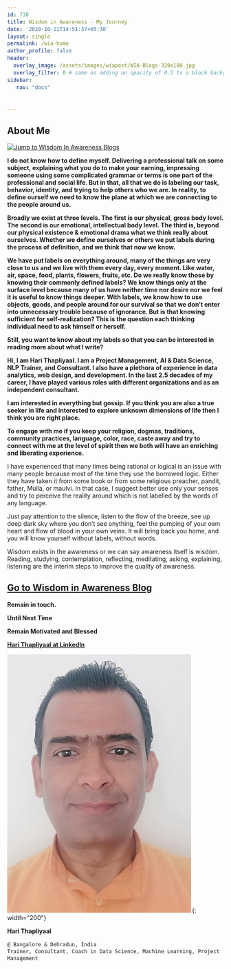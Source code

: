 ```yaml
---
id: 738    
title: Wisdom in Awareness - My Journey
date: '2020-10-21T14:51:37+05:30'
layout: single
permalink: /wia-home
author_profile: false
header:
  overlay_image: /assets/images/wiapost/WIA-Blogs-320x180.jpg
  overlay_filter: 0 # same as adding an opacity of 0.5 to a black background
sidebar:
   nav: "docs"


---
```

## About Me

[![Jump to Wisdom In Awareness Blogs](https://placehold.it/150x40/04AA6D/ffffff?text=Green)](https://dasarpai.com/wia-blog)


**I do not know how to define myself. Delivering a professional talk on some subject, explaining what you do to make your earning, impressing someone using some complicated grammar or terms is one part of the professional and social life. But in that, all that we do is labeling our task, behavior, identity, and trying to help others who we are. In reality, to define ourself we need to know the plane at which we are connecting to the people around us.**

**Broadly we exist at three levels. The first is our physical, gross body level. The second is our emotional, intellectual body level. The third is, beyond our physical existence &amp; emotional drama what we think really about ourselves. Whether we define ourselves or others we put labels during the process of definition, and we think that now we know.**

**We have put labels on everything around, many of the things are very close to us and we live with them every day, every moment. Like water, air, space, food, plants, flowers, fruits, etc. Do we really know those by knowing their commonly defined labels? We know things only at the surface level because many of us have neither time nor desire nor we feel it is useful to know things deeper. With labels, we know how to use objects, goods, and people around for our survival so that we don’t enter into unnecessary trouble because of ignorance. But is that knowing sufficient for self-realization? This is the question each thinking individual need to ask himself or herself.**

**Still, you want to know about my labels so that you can be interested in reading more about what I write?**

**Hi, I am Hari Thapliyaal. I am a Project Management, AI &amp; Data Science, NLP Trainer, and Consultant. I also have a plethora of experience in data analytics, web design, and development. In the last 2.5 decades of my career, I have played various roles with different organizations and as an independent consultant.**

**I am interested in everything but gossip. If you think you are also a true seeker in life and interested to explore unknown dimensions of life then I think you are right place.**

**To engage with me if you keep your religion, dogmas, traditions, community practices, language, color, race, caste away and try to connect with me at the level of spirit then we both will have an enriching and liberating experience.**

I have experienced that many times being rational or logical is an issue with many people because most of the time they use the borrowed logic. Either they have taken it from some book or from some religious preacher, pandit, father, Mulla, or maulvi. In that case, I suggest better use only your senses and try to perceive the reality around which is not labelled by the words of any language.

Just pay attention to the silence, listen to the flow of the breeze, see up deep dark sky where you don’t see anything, feel the pumping of your own heart and flow of blood in your own veins. It will bring back you home, and you will know yourself without labels, without words.

Wisdom exists in the awareness or we can say awareness itself is wisdom. Reading, studying, contemplation, reflecting, meditating, asking, explaining, listening are the interim steps to improve the quality of awareness.

## [Go to Wisdom in Awareness Blog](/wia-blog)   


**Remain in touch.**

**Until Next Time**

**Remain Motivated and Blessed**

**[Hari Thapliyaal at LinkedIn](https://linkedin.com/in/harithapliyal)**

![Hari Thapliyaal](/assets/images/Profilephoto4.jpg){: width="200"}

**Hari Thapliyaal** 
```
@ Bangalore & Dehradun, India
Trainer, Consultant, Coach in Data Science, Machine Learning, Project Management
```